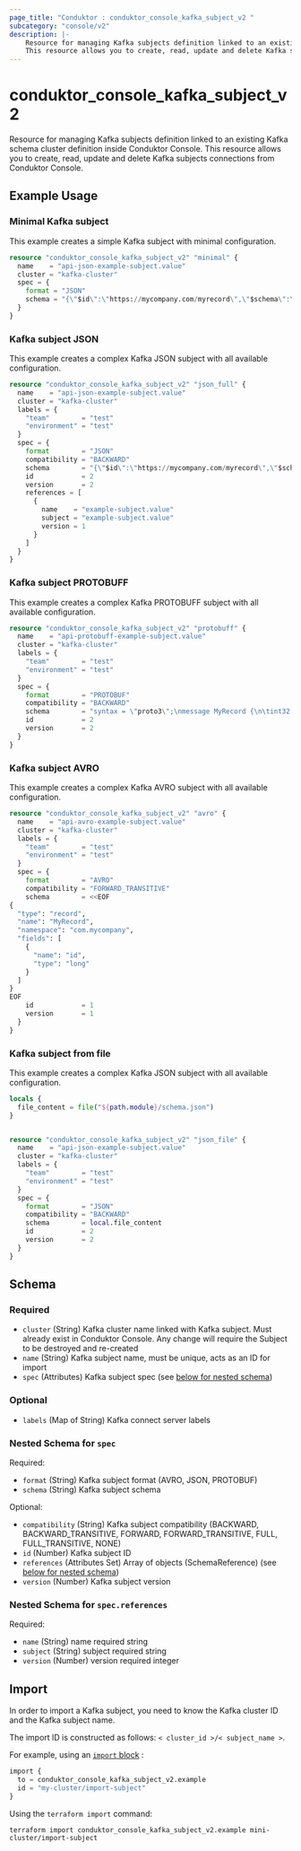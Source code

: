 ```yaml
---
page_title: "Conduktor : conduktor_console_kafka_subject_v2 "
subcategory: "console/v2"
description: |-
    Resource for managing Kafka subjects definition linked to an existing Kafka schema cluster definition inside Conduktor Console.
    This resource allows you to create, read, update and delete Kafka subjects connections from Conduktor Console.
---
```


# conduktor_console_kafka_subject_v2

Resource for managing Kafka subjects definition linked to an existing Kafka schema cluster definition inside Conduktor Console.
This resource allows you to create, read, update and delete Kafka subjects connections from Conduktor Console.

## Example Usage

### Minimal Kafka subject
This example creates a simple Kafka subject with minimal configuration.
```terraform
resource "conduktor_console_kafka_subject_v2" "minimal" {
  name    = "api-json-example-subject.value"
  cluster = "kafka-cluster"
  spec = {
    format = "JSON"
    schema = "{\"$id\":\"https://mycompany.com/myrecord\",\"$schema\":\"https://json-schema.org/draft/2019-09/schema\",\"type\":\"object\",\"title\":\"MyRecord\",\"description\":\"Json schema for MyRecord\",\"properties\":{\"id\":{\"type\":\"string\"},\"name\":{\"type\":[\"string\",\"null\"]}},\"required\":[\"id\"],\"additionalProperties\":false}"
  }
}
```

### Kafka subject JSON
This example creates a complex Kafka JSON subject with all available configuration.
```terraform
resource "conduktor_console_kafka_subject_v2" "json_full" {
  name    = "api-json-example-subject.value"
  cluster = "kafka-cluster"
  labels = {
    "team"        = "test"
    "environment" = "test"
  }
  spec = {
    format        = "JSON"
    compatibility = "BACKWARD"
    schema        = "{\"$id\":\"https://mycompany.com/myrecord\",\"$schema\":\"https://json-schema.org/draft/2019-09/schema\",\"type\":\"object\",\"title\":\"MyRecord\",\"description\":\"Json schema for MyRecord\",\"properties\":{\"id\":{\"type\":\"string\"},\"name\":{\"type\":[\"string\",\"null\"]}},\"required\":[\"id\"],\"additionalProperties\":false}"
    id            = 2
    version       = 2
    references = [
      {
        name    = "example-subject.value"
        subject = "example-subject.value"
        version = 1
      }
    ]
  }
}
```

### Kafka subject PROTOBUFF
This example creates a complex Kafka PROTOBUFF subject with all available configuration.
```terraform
resource "conduktor_console_kafka_subject_v2" "protobuff" {
  name    = "api-protobuff-example-subject.value"
  cluster = "kafka-cluster"
  labels = {
    "team"        = "test"
    "environment" = "test"
  }
  spec = {
    format        = "PROTOBUF"
    compatibility = "BACKWARD"
    schema        = "syntax = \"proto3\";\nmessage MyRecord {\n\tint32 id = 1;\n\tstring createdAt = 2;\n\tstring name = 3;\n}\n"
    id            = 2
    version       = 2
  }
}
```

### Kafka subject AVRO
This example creates a complex Kafka AVRO subject with all available configuration.
```terraform
resource "conduktor_console_kafka_subject_v2" "avro" {
  name    = "api-avro-example-subject.value"
  cluster = "kafka-cluster"
  labels = {
    "team"        = "test"
    "environment" = "test"
  }
  spec = {
    format        = "AVRO"
    compatibility = "FORWARD_TRANSITIVE"
    schema        = <<EOF
{
  "type": "record",
  "name": "MyRecord",
  "namespace": "com.mycompany",
  "fields": [
    {
      "name": "id",
      "type": "long"
    }
  ]
}
EOF
    id            = 1
    version       = 1
  }
}
```

### Kafka subject from file
This example creates a complex Kafka JSON subject with all available configuration.
```terraform
locals {
  file_content = file("${path.module}/schema.json")
}


resource "conduktor_console_kafka_subject_v2" "json_file" {
  name    = "api-json-example-subject.value"
  cluster = "kafka-cluster"
  labels = {
    "team"        = "test"
    "environment" = "test"
  }
  spec = {
    format        = "JSON"
    compatibility = "BACKWARD"
    schema        = local.file_content
    id            = 2
    version       = 2
  }
}
```

<!-- schema generated by tfplugindocs -->
## Schema

### Required

- `cluster` (String) Kafka cluster name linked with Kafka subject. Must already exist in Conduktor Console. Any change will require the Subject to be destroyed and re-created
- `name` (String) Kafka subject name, must be unique, acts as an ID for import
- `spec` (Attributes) Kafka subject spec (see [below for nested schema](#nestedatt--spec))

### Optional

- `labels` (Map of String) Kafka connect server labels

<a id="nestedatt--spec"></a>
### Nested Schema for `spec`

Required:

- `format` (String) Kafka subject format (AVRO, JSON, PROTOBUF)
- `schema` (String) Kafka subject schema

Optional:

- `compatibility` (String) Kafka subject compatibility (BACKWARD, BACKWARD_TRANSITIVE, FORWARD, FORWARD_TRANSITIVE, FULL, FULL_TRANSITIVE, NONE)
- `id` (Number) Kafka subject ID
- `references` (Attributes Set) Array of objects (SchemaReference) (see [below for nested schema](#nestedatt--spec--references))
- `version` (Number) Kafka subject version

<a id="nestedatt--spec--references"></a>
### Nested Schema for `spec.references`

Required:

- `name` (String) name required string
- `subject` (String) subject required string
- `version` (Number) version required integer





## Import

In order to import a Kafka subject, you need to know the Kafka cluster ID and the Kafka subject name.

The import ID is constructed as follows: `< cluster_id >/< subject_name >`.

For example, using an [`import` block](https://developer.hashicorp.com/terraform/language/import) :
```terraform
import {
  to = conduktor_console_kafka_subject_v2.example
  id = "my-cluster/import-subject"
}
```

Using the `terraform import` command:
```shell
terraform import conduktor_console_kafka_subject_v2.example mini-cluster/import-subject
```
